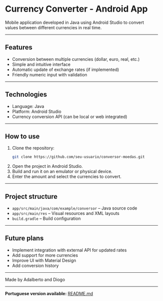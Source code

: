 # Currency Converter - Android App

Mobile application developed in Java using Android Studio to convert values between different currencies in real time.

---

## Features

- Conversion between multiple currencies (dollar, euro, real, etc.)  
- Simple and intuitive interface  
- Automatic update of exchange rates (if implemented)  
- Friendly numeric input with validation  

---

## Technologies

- Language: Java  
- Platform: Android Studio  
- Currency conversion API (can be local or web integrated)  

---

## How to use

1. Clone the repository:  
   ```bash
   git clone https://github.com/seu-usuario/conversor-moedas.git
   ```  
2. Open the project in Android Studio.  
3. Build and run it on an emulator or physical device.  
4. Enter the amount and select the currencies to convert.

---

## Project structure

- `app/src/main/java/com/example/conversor` – Java source code  
- `app/src/main/res` – Visual resources and XML layouts  
- `build.gradle` – Build configuration  

---

## Future plans

- Implement integration with external API for updated rates  
- Add support for more currencies  
- Improve UI with Material Design  
- Add conversion history  

---

Made by Adalberto and Diogo

---

**Portuguese version available:** [README.md](README.md)
